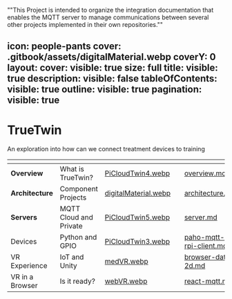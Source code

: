 ""This Project is intended to organize the integration documentation that enables the MQTT server to manage communications between several other projects implemented in their own repositories.""


icon: people-pants
cover: .gitbook/assets/digitalMaterial.webp
coverY: 0
layout:
  cover:
    visible: true
    size: full
  title:
    visible: true
  description:
    visible: false
  tableOfContents:
    visible: true
  outline:
    visible: true
  pagination:
    visible: true
---

# TrueTwin

An exploration into how can we connect treatment devices to training

<table data-view="cards"><thead><tr><th></th><th></th><th data-hidden data-card-cover data-type="files"></th><th data-hidden></th><th data-hidden data-card-target data-type="content-ref"></th></tr></thead><tbody><tr><td><strong>Overview</strong></td><td>What is TrueTwin?</td><td><a href=".gitbook/assets/PiCloudTwin4.webp">PiCloudTwin4.webp</a></td><td></td><td><a href="about/overview.md">overview.md</a></td></tr><tr><td><strong>Architecture</strong></td><td>Component Projects</td><td><a href=".gitbook/assets/digitalMaterial.webp">digitalMaterial.webp</a></td><td></td><td><a href="about/architecture.md">architecture.md</a></td></tr><tr><td><strong>Servers</strong></td><td>MQTT Cloud and Private</td><td><a href=".gitbook/assets/PiCloudTwin5.webp">PiCloudTwin5.webp</a></td><td></td><td><a href="projects/server.md">server.md</a></td></tr><tr><td>Devices</td><td>Python and GPIO</td><td><a href=".gitbook/assets/PiCloudTwin3.webp">PiCloudTwin3.webp</a></td><td></td><td><a href="projects/paho-mqtt-rpi-client.md">paho-mqtt-rpi-client.md</a></td></tr><tr><td>VR Experience</td><td>IoT and Unity</td><td><a href=".gitbook/assets/medVR.webp">medVR.webp</a></td><td></td><td><a href="projects/browser-data-2d.md">browser-data-2d.md</a></td></tr><tr><td>VR in a Browser</td><td>Is it ready?</td><td><a href=".gitbook/assets/webVR.webp">webVR.webp</a></td><td></td><td><a href="projects/react-mqtt.md">react-mqtt.md</a></td></tr></tbody></table>

